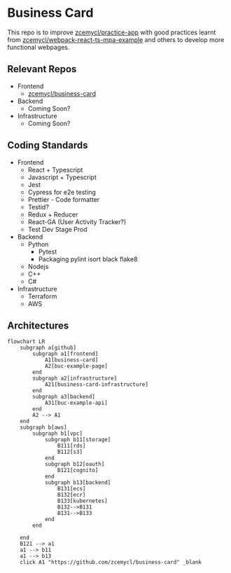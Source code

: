 # Business Card
This repo is to improve [zcemycl/practice-app](https://github.com/zcemycl/practice-app) with good practices learnt from [zcemycl/webpack-react-ts-mpa-example](https://github.com/zcemycl/webpack-react-ts-mpa-example) and others to develop more functional webpages.

## Relevant Repos
- Frontend
    - [zcemycl/business-card](https://github.com/zcemycl/business-card)
- Backend
    - Coming Soon?
- Infrastructure
    - Coming Soon?

## Coding Standards
- Frontend
    - React + Typescript
    - Javascript + Typescript
    - Jest
    - Cypress for e2e testing
    - Prettier - Code formatter
    - Testid?
    - Redux + Reducer
    - React-GA (User Activity Tracker?)
    - Test Dev Stage Prod
- Backend
    - Python 
        - Pytest
        - Packaging pylint isort black flake8
    - Nodejs
    - C++
    - C#
- Infrastructure
    - Terraform 
    - AWS

## Architectures

```mermaid
flowchart LR
    subgraph a[github]
        subgraph a1[frontend]
            A1[business-card]
            A2[buc-example-page]
        end
        subgraph a2[infrastructure]
            A21[business-card-infrastructure]
        end
        subgraph a3[backend]
            A31[buc-example-api]
        end
        A2 --> A1
    end
    subgraph b[aws]
        subgraph b1[vpc]
            subgraph b11[storage]
                B111[rds]
                B112[s3]
            end
            subgraph b12[oauth]
                B121[cognito]
            end
            subgraph b13[backend]
                B131[ecs]
                B132[ecr]
                B133[kubernetes]
                B132-->B131
                B131-->B133
            end
        end
        
    end
    B121 --> a1
    a1 --> b11
    a1 --> b13
    click A1 "https://github.com/zcemycl/business-card" _blank

```